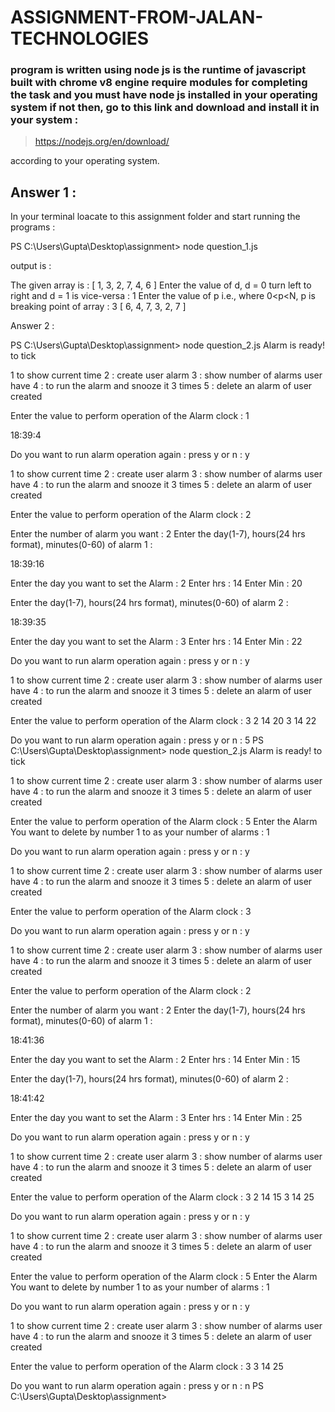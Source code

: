 # ASSIGNMENT-FROM-JALAN-TECHNOLOGIES

### program is written using node js is the runtime of javascript built with chrome v8 engine require modules for completing the task and you must have node js installed in your operating system if not then, go to this link and download and install it in your system :

> https://nodejs.org/en/download/

according to your operating system.

## Answer 1 : 
In your terminal loacate to this assignment folder and start running the programs : 

PS C:\Users\Gupta\Desktop\assignment> node question_1.js

output is : 

The given array is :
[ 1, 3, 2, 7, 4, 6 ]
Enter the value of d, d = 0 turn left to right and d = 1 is vice-versa : 1
Enter the value of p i.e., where 0<p<N, p is breaking point of array : 3
[ 6, 4, 7, 3, 2, 7 ]


Answer 2 :

PS C:\Users\Gupta\Desktop\assignment> node question_2.js
Alarm is ready! to tick

1 to show current time
2 : create user alarm
3 : show number of alarms user have
4 : to run the alarm and snooze it 3 times
5 : delete an alarm of user created

Enter the value to perform operation of the Alarm clock : 1

18:39:4

Do you want to run alarm operation again : press y or n : y

1 to show current time
2 : create user alarm
3 : show number of alarms user have
4 : to run the alarm and snooze it 3 times
5 : delete an alarm of user created

Enter the value to perform operation of the Alarm clock : 2

Enter the number of alarm you want : 2
Enter the day(1-7), hours(24 hrs format), minutes(0-60) of alarm 1 :

18:39:16

Enter the day you want to set the Alarm : 2
Enter hrs : 14
Enter Min : 20

Enter the day(1-7), hours(24 hrs format), minutes(0-60) of alarm 2 :

18:39:35

Enter the day you want to set the Alarm : 3
Enter hrs : 14
Enter Min : 22


Do you want to run alarm operation again : press y or n : y

1 to show current time
2 : create user alarm
3 : show number of alarms user have
4 : to run the alarm and snooze it 3 times
5 : delete an alarm of user created

Enter the value to perform operation of the Alarm clock : 3
2 14 20
3 14 22

Do you want to run alarm operation again : press y or n : 5
PS C:\Users\Gupta\Desktop\assignment> node question_2.js
Alarm is ready! to tick

1 to show current time
2 : create user alarm
3 : show number of alarms user have
4 : to run the alarm and snooze it 3 times
5 : delete an alarm of user created

Enter the value to perform operation of the Alarm clock : 5
Enter the Alarm You want to delete by number 1 to as your number of alarms : 1

Do you want to run alarm operation again : press y or n : y

1 to show current time
2 : create user alarm
3 : show number of alarms user have
4 : to run the alarm and snooze it 3 times
5 : delete an alarm of user created

Enter the value to perform operation of the Alarm clock : 3

Do you want to run alarm operation again : press y or n : y

1 to show current time
2 : create user alarm
3 : show number of alarms user have
4 : to run the alarm and snooze it 3 times
5 : delete an alarm of user created

Enter the value to perform operation of the Alarm clock : 2

Enter the number of alarm you want : 2
Enter the day(1-7), hours(24 hrs format), minutes(0-60) of alarm 1 :

18:41:36

Enter the day you want to set the Alarm : 2
Enter hrs : 14
Enter Min : 15

Enter the day(1-7), hours(24 hrs format), minutes(0-60) of alarm 2 :

18:41:42

Enter the day you want to set the Alarm : 3
Enter hrs : 14
Enter Min : 25


Do you want to run alarm operation again : press y or n : y

1 to show current time
2 : create user alarm
3 : show number of alarms user have
4 : to run the alarm and snooze it 3 times
5 : delete an alarm of user created

Enter the value to perform operation of the Alarm clock : 3
2 14 15
3 14 25

Do you want to run alarm operation again : press y or n : y

1 to show current time
2 : create user alarm
3 : show number of alarms user have
4 : to run the alarm and snooze it 3 times
5 : delete an alarm of user created

Enter the value to perform operation of the Alarm clock : 5
Enter the Alarm You want to delete by number 1 to as your number of alarms : 1

Do you want to run alarm operation again : press y or n : y

1 to show current time
2 : create user alarm
3 : show number of alarms user have
4 : to run the alarm and snooze it 3 times
5 : delete an alarm of user created

Enter the value to perform operation of the Alarm clock : 3
3 14 25

Do you want to run alarm operation again : press y or n : n
PS C:\Users\Gupta\Desktop\assignment>
